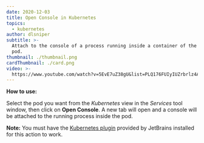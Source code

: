 ```yaml
---
date: 2020-12-03
title: Open Console in Kubernetes
topics:
  - kubernetes
author: dlsniper
subtitle: >-
  Attach to the console of a process running inside a container of the selected
  pod.
thumbnail: ./thumbnail.png
cardThumbnail: ./card.png
video: >-
  https://www.youtube.com/watch?v=5EvE7uZ38gU&list=PLQ176FUIyIUZrbrlz4AY1V8VzBJKZyVlW&index=76
---
```


**How to use:**

Select the pod you want from the _Kubernetes_ view in the _Services_ tool window, then click on **Open Console**. A new tab will open and a console will be attached to the running process inside the pod.

**Note:** You must have the [Kubernetes plugin](https://plugins.jetbrains.com/plugin/10485-kubernetes) provided by JetBrains installed for this action to work.
